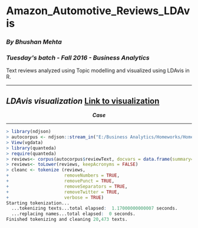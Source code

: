 # Amazon_Automotive_Reviews_LDAvis
### *By Bhushan Mehta*
### *Tuesday's batch - Fall 2016 - Business Analytics*
Text reviews analyzed using Topic modelling and visualized using LDAvis in R.

---
*LDAvis visualization*
[Link to visualization](https://rawgit.com/mbhushan909/Amazon_Automotive_Reviews_LDAvis/master/Atomotive_5/index.html#topic=0&lambda=0.5&term=)
---

<p align="center"> <b><i>Case</b></i></p>

____

```R
> library(ndjson)
> autocorpus <- ndjson::stream_in("E:/Business Analytics/Homeworks/Homework 8/Automotive_5.json")
> View(vgdata)
> library(quanteda)
> require(quanteda)
> reviews<- corpus(autocorpus$reviewText, docvars = data.frame(summary=autocorpus$summary))
> reviews<- toLower(reviews, keepAcronyms = FALSE)
> cleanc <- tokenize (reviews,
+                     removeNumbers = TRUE,
+                     removePunct = TRUE,
+                     removeSeparators = TRUE,
+                     removeTwitter = TRUE,
+                     verbose = TRUE)
Starting tokenization...
  ...tokenizing texts...total elapsed:  1.17000000000007 seconds.
  ...replacing names...total elapsed:  0 seconds.
Finished tokenizing and cleaning 20,473 texts.
```
